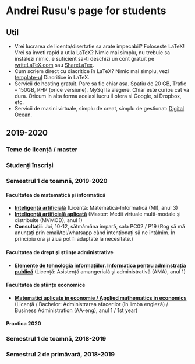 # Andrei Rusu's page for students

## Util

- Vrei lucrarea de licenta/disertatie sa arate impecabil? Foloseste LaTeX! Vrei sa inveti rapid a utila LaTeX? Nimic mai simplu, nu trebuie sa instalezi nimic, e suficient sa-ti deschizi un cont gratuit pe [writeLaTeX.com](https://www.overleaf.com?r=bcec7732&rm=d&rs=b) sau [ShareLaTex](https://www.overleaf.com?r=bcec7732&rm=d&rs=b). 
- Cum scriem direct cu diacritice în LaTeX? Nimic mai simplu, vezi [template-ul](./diacritice_latex.htm) Diacritice în LaTeX.
- Servicii de hosting gratuit. Pare sa fie chiar asa. Spatiu de 20 GB, Trafic – 150GB, PHP (orice versiune), MySql la alegere. Chiar este curios cat va dura. Oricum in alta forma acelasi lucru il ofera si Google, si Dropbox, etc. 
- Servicii de masini virtuale, simplu de creat, simplu de gestionat: [Digital Ocean](https://m.do.co/c/c5eb1086fd76).

## 2019-2020

### Teme de licență / master

### Studenți înscriși

### Semestrul 1 de toamnă, 2019-2020

#### Facultatea de matematică și informatică

- [**Inteligență artificială**](./index-ia-mi3.html) (Licență: Matematică-Informatică (MI), anul 3)
- [**Inteligență artificială aplicată**](./index-iia-mvmod1.htm) (Master: Medii virtuale multi-modale și distribuite (MVMOD), anul 1) 
- **Consultații**: Joi, 10-12, sătmămâna impară, sala PC02 / P19 (Rog să mă anunțați prin email/tel/whatsapp când intenționați să ne întâlnim. În principiu ora și ziua pot fi adaptate la necesitate.)

#### Facultatea de drept și științe administrative

- [**Elemente de tehnologia informațiilor. Informatica pentru adminstrația publică**](./index-ama1.html) (Licență: Asistență amangerială și administrativă (AMA), anul 1)

#### Facultatea de științe economice

- [**Matematici aplicate în economie / Applied mathematics in economics**](./index-aae1.html) (Licență / Bachelor: Administrarea afacerilor (în limba engleză) / Business Administration (AA-eng), anul 1 / 1st year)

#### Practica 2020

### Semestrul 1 de toamnă, 2018-2019

### Semestrul 2 de primăvară, 2018-2019

